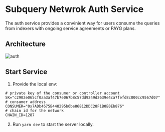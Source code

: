 # Subquery Netwrok Auth Service

The auth service provides a convinient way for users consume the queries from indexers with ongoing service agreements or PAYG plans.

## Architecture

![auth](https://user-images.githubusercontent.com/8177474/200216575-9cd0f92c-23df-4272-a37f-4b92f37e4efa.png)

## Start Service

1. Provide the local env:

```
# private key of the consumer or controller account
SK="c2902e065cf0aa3af47b7e067b8c57dd9249d2639e4ca7fefd8c000cc9567d07"
# consumer address
CONSUMER="0x7ADb4675B448295b6be86812DDC28F1B0E0Eb876"
# chain id for the network
CHAIN_ID=1287
```

2. Run `yarn dev` to start the server locally.
